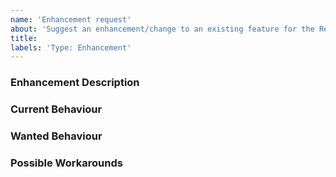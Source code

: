 ```yaml
---
name: 'Enhancement request'
about: 'Suggest an enhancement/change to an existing feature for the Reactor Extension'
title:
labels: 'Type: Enhancement'
---
```


<!-- Please use markdown (https://guides.github.com/features/mastering-markdown/) semantics throughout the enhancement description. -->

### Enhancement Description

<!-- Please provide a description of the feature you envision. -->

### Current Behaviour

<!-- Please share the current behaviour of the Reactor Extension around this topic, if applicable. -->

### Wanted Behaviour

<!-- Please described the desired outcome through the Reactor Extension around the suggested enhancement. -->

### Possible Workarounds

<!-- If applicable, share any workarounds for the described enhancement. -->
